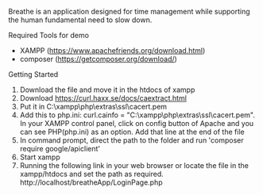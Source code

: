 Breathe is an application designed for time management while supporting the human fundamental need to slow down. 

Required Tools for demo
- XAMPP (https://www.apachefriends.org/download.html)
- composer (https://getcomposer.org/download/)

Getting Started
1. Download the file and move it in the htdocs of xampp
2. Download  https://curl.haxx.se/docs/caextract.html
3. Put it in C:\xampp\php\extras\ssl\cacert.pem 
4. Add this to php.ini: curl.cainfo = "C:\xampp\php\extras\ssl\cacert.pem". In your XAMPP control panel, click on config button of Apache and you can see PHP(php.ini) as an option. Add that line at the end of the file
5. In command prompt, direct the path to the folder and run 'composer require google/apiclient'
6. Start xampp
7. Running the following link in your web browser or locate the file in the xampp/htdocs and set the path as required.
http://localhost/breatheApp/LoginPage.php
